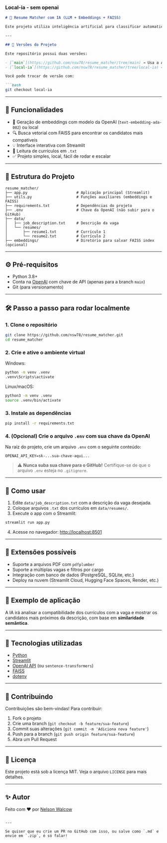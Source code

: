 
### Local-ia - sem openai

````markdown
# 🤖 Resume Matcher com IA (LLM + Embeddings + FAISS)

Este projeto utiliza inteligência artificial para classificar automaticamente currículos com base na descrição de uma vaga. Ele compara o conteúdo dos currículos com a vaga informada usando embeddings de linguagem natural e busca vetorial com FAISS.

---

## 🔀 Versões do Projeto

Este repositório possui duas versões:

- [`main`](https://github.com/nsw78/resume_matcher/tree/main) → Usa a API da OpenAI (é necessário chave e plano)
- [`local-ia`](https://github.com/nsw78/resume_matcher/tree/local-ia) → Usa modelos open-source com `sentence-transformers` (totalmente offline e gratuito)

Você pode trocar de versão com:

```bash
git checkout local-ia
````

---

## 🚀 Funcionalidades

* 🧠 Geração de embeddings com modelo da OpenAI (`text-embedding-ada-002`) ou local
* 🔍 Busca vetorial com FAISS para encontrar os candidatos mais compatíveis
* 💡 Interface interativa com Streamlit
* 📂 Leitura de currículos em `.txt`
* ✅ Projeto simples, local, fácil de rodar e escalar

---

## 📁 Estrutura do Projeto

```plaintext
resume_matcher/
├── app.py                      # Aplicação principal (Streamlit)
├── utils.py                    # Funções auxiliares (embeddings e FAISS)
├── requirements.txt            # Dependências do projeto
├── .env                        # Chave da OpenAI (não subir para o GitHub)
├── data/
│   ├── job_description.txt     # Descrição da vaga
│   └── resumes/
│       ├── resume1.txt         # Currículo 1
│       └── resume2.txt         # Currículo 2
├── embeddings/                 # Diretório para salvar FAISS index (opcional)
```

---

## ⚙️ Pré-requisitos

* Python 3.8+
* Conta na [OpenAI](https://platform.openai.com/) com chave de API (apenas para a branch `main`)
* Git (para versionamento)

---

## 🛠️ Passo a passo para rodar localmente

### 1. Clone o repositório

```bash
git clone https://github.com/nsw78/resume_matcher.git
cd resume_matcher
```

### 2. Crie e ative o ambiente virtual

Windows:

```bash
python -m venv .venv
.venv\Scripts\activate
```

Linux/macOS:

```bash
python3 -m venv .venv
source .venv/bin/activate
```

### 3. Instale as dependências

```bash
pip install -r requirements.txt
```

### 4. (Opcional) Crie o arquivo `.env` com sua chave da OpenAI

Na raiz do projeto, crie um arquivo `.env` com o seguinte conteúdo:

```
OPENAI_API_KEY=sk-...sua-chave-aqui...
```

> ⚠️ **Nunca suba sua chave para o GitHub!** Certifique-se de que o arquivo `.env` esteja no `.gitignore`.

---

## 🧪 Como usar

1. Edite `data/job_description.txt` com a descrição da vaga desejada.
2. Coloque arquivos `.txt` dos currículos em `data/resumes/`.
3. Execute o app com o Streamlit:

```bash
streamlit run app.py
```

4. Acesse no navegador: [http://localhost:8501](http://localhost:8501)

---

## 🧩 Extensões possíveis

* Suporte a arquivos PDF com `pdfplumber`
* Suporte a múltiplas vagas e filtros por cargo
* Integração com banco de dados (PostgreSQL, SQLite, etc.)
* Deploy na nuvem (Streamlit Cloud, Hugging Face Spaces, Render, etc.)

---

## 📌 Exemplo de aplicação

A IA irá analisar a compatibilidade dos currículos com a vaga e mostrar os candidatos mais próximos da descrição, com base em **similaridade semântica**.

---

## 🧠 Tecnologias utilizadas

* [Python](https://www.python.org/)
* [Streamlit](https://streamlit.io/)
* [OpenAI API](https://platform.openai.com/) (ou `sentence-transformers`)
* [FAISS](https://github.com/facebookresearch/faiss)
* [dotenv](https://pypi.org/project/python-dotenv/)

---

## 🤝 Contribuindo

Contribuições são bem-vindas! Para contribuir:

1. Fork o projeto
2. Crie uma branch (`git checkout -b feature/sua-feature`)
3. Commit suas alterações (`git commit -m 'Adiciona nova feature'`)
4. Push para a branch (`git push origin feature/sua-feature`)
5. Abra um Pull Request

---

## 📄 Licença

Este projeto está sob a licença MIT. Veja o arquivo `LICENSE` para mais detalhes.

---

## ✨ Autor

Feito com ❤️ por [Nelson Walcow](https://github.com/nsw78)

```

---

Se quiser que eu crie um PR no GitHub com isso, ou salve como `.md` e envie em `.zip`, é só falar!
```
